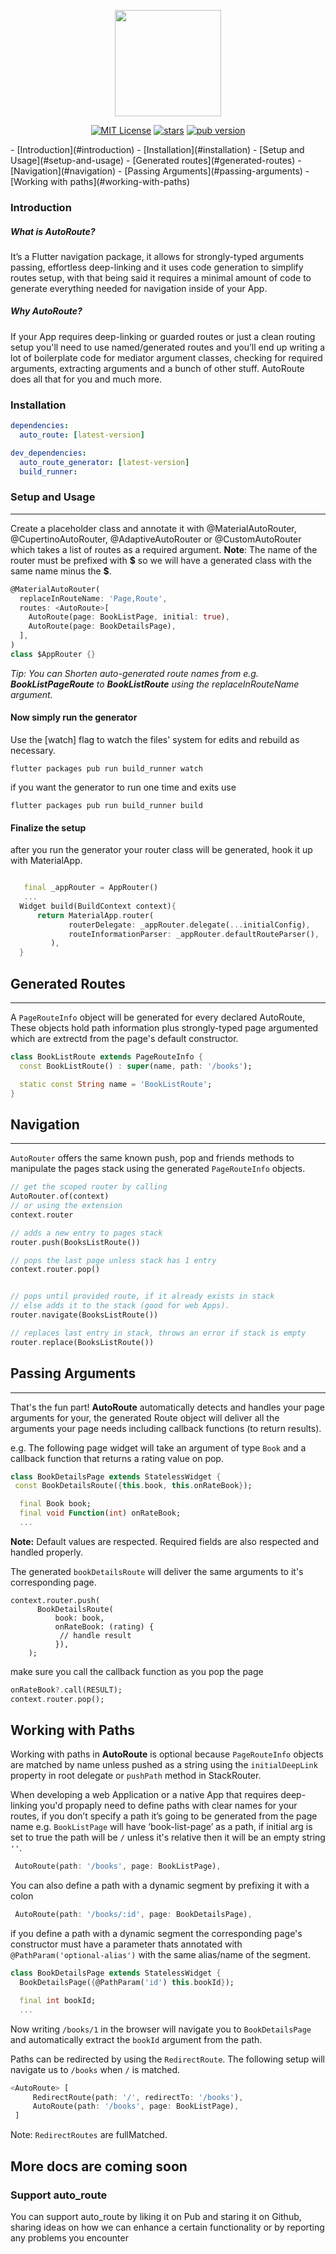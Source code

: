 
<p align="center">
<img  src="https://raw.githubusercontent.com/Milad-Akarie/auto_route_library/nav2.0_support/art/auto_route_logo.svg" height="170">
</p>

<p align="center">
<a href="https://img.shields.io/badge/License-MIT-green"><img src="https://img.shields.io/badge/License-MIT-green" alt="MIT License"></a>
<a href="https://github.com/Milad-Akarie/auto_route_library/stargazers"><img src="https://img.shields.io/github/stars/Milad-Akarie/auto_route_library?style=flat&logo=github&colorB=green&label=stars" alt="stars"></a>
<a href="https://pub.dev/packages/auto_route/versions/1.0.0-beta.3"><img src="https://img.shields.io/badge/pub-1.0.0.beta.3-orange" alt="pub version"></a>
</p>
- [Introduction](#introduction)
- [Installation](#installation)
- [Setup and Usage](#setup-and-usage)
- [Generated routes](#generated-routes)
- [Navigation](#navigation)
- [Passing Arguments](#passing-arguments)
- [Working with paths](#working-with-paths)

### Introduction
##### What is AutoRoute?
It’s a Flutter navigation package, it allows for strongly-typed arguments passing, effortless deep-linking and it uses code generation to simplify routes setup, with that being said it requires a minimal amount of code to generate everything needed for navigation inside of your App.
##### Why AutoRoute?
If your App requires deep-linking or guarded routes or just a clean routing setup you'll need to use named/generated routes and you’ll end up writing a lot of boilerplate code for mediator argument classes, checking for required arguments, extracting arguments and a bunch of other stuff. AutoRoute does all that for you and much more.
### Installation

```yaml
dependencies:
  auto_route: [latest-version]

dev_dependencies:
  auto_route_generator: [latest-version]
  build_runner:
```

### Setup and Usage

---

Create a placeholder class and annotate it with @MaterialAutoRouter, @CupertinoAutoRouter, @AdaptiveAutoRouter or @CustomAutoRouter which takes a list of routes as a required argument.
**Note**: The name of the router must be prefixed with **\$** so we will have a  generated class with the same name minus the **$**.

```dart
@MaterialAutoRouter(
  replaceInRouteName: 'Page,Route',
  routes: <AutoRoute>[
    AutoRoute(page: BookListPage, initial: true),
    AutoRoute(page: BookDetailsPage),
  ],
)
class $AppRouter {}
```
*Tip: You can Shorten auto-generated route names from e.g. **BookListPageRoute** to **BookListRoute** using the replaceInRouteName argument.*

#### Now simply run the generator

Use the [watch] flag to watch the files' system for edits and rebuild as necessary.

```terminal
flutter packages pub run build_runner watch
```

if you want the generator to run one time and exits use

```terminal
flutter packages pub run build_runner build
```

#### Finalize the setup

after you run the generator your router class will be generated, hook it up with MaterialApp.
```dart

   final _appRouter = AppRouter()
   ...
  Widget build(BuildContext context){
      return MaterialApp.router(
             routerDelegate: _appRouter.delegate(...initialConfig),
             routeInformationParser: _appRouter.defaultRouteParser(),
         ),
  }
```
## Generated Routes
---
 A `PageRouteInfo` object will be generated for every declared AutoRoute, These objects hold path information plus strongly-typed page argumented which are extrectd from the page's default constructor.
```dart
class BookListRoute extends PageRouteInfo {
  const BookListRoute() : super(name, path: '/books');

  static const String name = 'BookListRoute';
}
```


## Navigation
---
`AutoRouter` offers the same known push, pop and friends methods to manipulate the pages stack using the generated `PageRouteInfo` objects.
```dart
// get the scoped router by calling
AutoRouter.of(context)
// or using the extension
context.router

// adds a new entry to pages stack
router.push(BooksListRoute())

// pops the last page unless stack has 1 entry
context.router.pop()


// pops until provided route, if it already exists in stack
// else adds it to the stack (good for web Apps).
router.navigate(BooksListRoute())

// replaces last entry in stack, throws an error if stack is empty
router.replace(BooksListRoute())

```
## Passing Arguments
---
That's the fun part! **AutoRoute** automatically detects and handles your page arguments for your, the generated Route object will deliver all the arguments your page needs including callback functions (to return results).

e.g. The following page widget will take an argument of type `Book` and a callback function that returns a rating value on pop.

```dart
class BookDetailsPage extends StatelessWidget {
 const BookDetailsRoute({this.book, this.onRateBook});

  final Book book;
  final void Function(int) onRateBook;
  ...
 ```
 **Note:** Default values are respected. Required fields are also respected and handled properly.

The generated `bookDetailsRoute` will deliver the same arguments to it's corresponding page.
```drt
context.router.push(
      BookDetailsRoute(
          book: book,
          onRateBook: (rating) {
           // handle result
          }),
    );
```
make sure you call the callback function as you pop the page
```dart
onRateBook?.call(RESULT);
context.router.pop();
```
## Working with Paths
Working with paths in **AutoRoute** is optional because `PageRouteInfo` objects are matched by name unless pushed as a string using the `initialDeepLink` property in root delegate or `pushPath` method in StackRouter.

When developing a web Application or a native App that requires deep-linking you'd propaply need to define paths with clear names for your routes, if you don’t specify a path it’s going to be generated from the page name e.g. `BookListPage` will have ‘book-list-page’ as a path, if initial arg is set to true the path will be `/` unless it's relative then it will be an empty string `''`.

```dart
 AutoRoute(path: '/books', page: BookListPage),
```
You can also define a path with a dynamic segment by prefixing it with a colon
```dart
 AutoRoute(path: '/books/:id', page: BookDetailsPage),
```
if you define a path with a dynamic segment the corresponding page's constructor must have a parameter thats annotated with `@PathParam('optional-alias')` with the same alias/name of the segment.

```dart
class BookDetailsPage extends StatelessWidget {
  BookDetailsPage({@PathParam('id') this.bookId});

  final int bookId;
  ...
```
Now writing `/books/1` in the browser will navigate you to `BookDetailsPage` and automatically extract the `bookId` argument from the path.

Paths can be redirected by using the `RedirectRoute`. The following setup will navigate us to `/books` when `/` is matched.

```dart
<AutoRoute> [
     RedirectRoute(path: '/', redirectTo: '/books'),
     AutoRoute(path: '/books', page: BookListPage),
 ]
```
Note:  `RedirectRoutes` are fullMatched.

## More docs are coming soon

### Support auto_route
You can support auto_route by liking it on Pub and staring it on Github, sharing ideas on how we can enhance a certain functionality or by reporting any problems you encounter
